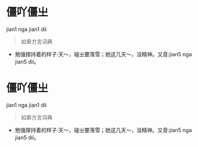 # 僵吖僵㞢
jian1 nga jian1 dii
> 如皋方言词典
- 勉强撑持着的样子:天～，碰㞢要落雪；她这几天～，没精神。又音:jian5 nga jian5 dii。

# 僵吖僵㞢
jian1 nga jian1 dii
> 如皋方言词典
- 勉强撑持着的样子:天～，碰㞢要落雪；她这几天～，没精神。又音:jian5 nga jian5 dii。
